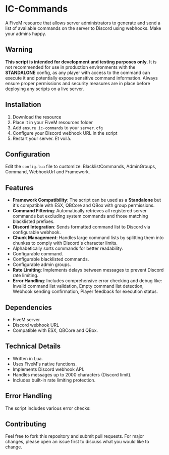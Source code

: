 # IC-Commands
A FiveM resource that allows server administrators to generate and send a list of available commands on the server to Discord using webhooks. Make your admins happy.

## Warning
**This script is intended for development and testing purposes only.** It is not recommended for use in production environments with the **STANDALONE** config, as any player with access to the command can execute it and potentially expose sensitive command information. Always ensure proper permissions and security measures are in place before deploying any scripts on a live server.

## Installation
1. Download the resource
2. Place it in your FiveM resources folder
3. Add `ensure ic-commands` to your `server.cfg`
4. Configure your Discord webhook URL in the script
5. Restart your server. Et voilà.

## Configuration
Edit the `config.lua` file to customize: BlacklistCommands, AdminGroups, Command, WebhookUrl and Framework.

## Features
- **Framework Compatibility**: The script can be used as a **Standalone** but it's compatible with ESX, QBCore and QBox with group permissions.
- **Command Filtering**: Automatically retrieves all registered server commands but excluding system commands and those matching blacklisted prefixes.
- **Discord Integration**: Sends formatted command list to Discord via configurable webhook.
- **Chunk Management**: Handles large command lists by splitting them into chunkss to comply with Discord's character limits.
- Alphabetically sorts commands for better readability.
- Configurable command.
- Configurable blacklisted commands.
- Configurable admin groups.
- **Rate Limiting**: Implements delays between messages to prevent Discord rate limiting.
- **Error Handling**: Includes comprehensive error checking and debug like: Invalid command list validation, Empty command list detection, Webhook sending confirmation, Player feedback for execution status.

## Dependencies
- FiveM server
- Discord webhook URL
- Compatible with ESX, QBCore and QBox.

## Technical Details
- Written in Lua.
- Uses FiveM's native functions.
- Implements Discord webhook API.
- Handles messages up to 2000 characters (Discord limit).
- Includes built-in rate limiting protection.

## Error Handling
The script includes various error checks:

## Contributing
Feel free to fork this repository and submit pull requests. For major changes, please open an issue first to discuss what you would like to change.
